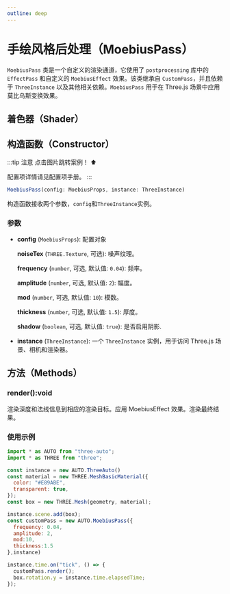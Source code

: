 ```yaml
---
outline: deep
---
```

# 手绘风格后处理（MoebiusPass）
`MoebiusPass` 类是一个自定义的渲染通道，它使用了 `postprocessing` 库中的 `EffectPass` 和自定义的 `MoebiusEffect` 效果。该类继承自 `CustomPass`，并且依赖于 `ThreeInstance` 以及其他相关依赖。`MoebiusPass` 用于在 Three.js 场景中应用莫比乌斯变换效果。

## 着色器（Shader）


## 构造函数（Constructor）


:::tip 注意
点击图片跳转案例！ ⬆️

配置项详情请见配置项手册。
:::

```typescript
MoebiusPass(config: MoebiusProps, instance: ThreeInstance)
```
构造函数接收两个参数，`config`和`ThreeInstance`实例。


### 参数
- **config** (`MoebiusProps`): 配置对象

     **noiseTex** (`THREE.Texture`, 可选): 噪声纹理。

     **frequency** (`number`, 可选, 默认值: `0.04`): 频率。

     **amplitude** (`number`, 可选, 默认值: `2`): 幅度。

     **mod** (`number`, 可选, 默认值: `10`): 模数。

     **thickness** (`number`, 可选, 默认值: `1.5`): 厚度。

     **shadow** (`boolean`, 可选, 默认值: `true`): 是否启用阴影.

- **instance** (`ThreeInstance`): 一个 `ThreeInstance` 实例，用于访问 Three.js 场景、相机和渲染器。

## 方法（Methods）

### render():void
渲染深度和法线信息到相应的渲染目标。应用 MoebiusEffect 效果。渲染最终结果。

### 使用示例
```javascript
import * as AUTO from "three-auto";
import * as THREE from "three";

const instance = new AUTO.ThreeAuto()
const material = new THREE.MeshBasicMaterial({
  color: "#E89ABE",
  transparent: true,
});
const box = new THREE.Mesh(geometry, material);

instance.scene.add(box);
const customPass = new AUTO.MoebiusPass({
  frequency: 0.04,
  amplitude: 2,
  mod:10,
  thickness:1.5
},instance)

instance.time.on("tick", () => {
  customPass.render();
  box.rotation.y = instance.time.elapsedTime;
});

```
